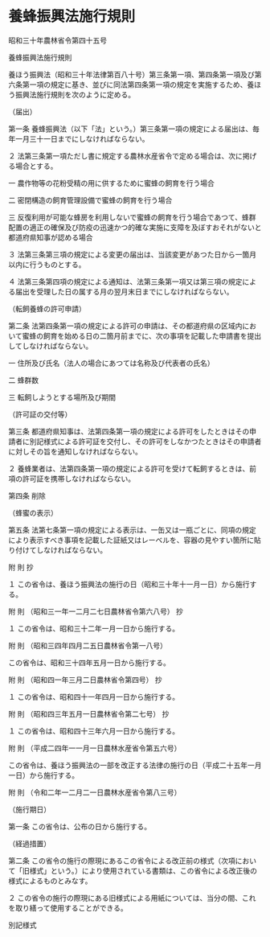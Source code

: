 # 養蜂振興法施行規則

昭和三十年農林省令第四十五号

養蜂振興法施行規則

養ほう振興法（昭和三十年法律第百八十号）第三条第一項、第四条第一項及び第六条第一項の規定に基き、並びに同法第四条第一項の規定を実施するため、養ほう振興法施行規則を次のように定める。

（届出）

第一条 養蜂振興法（以下「法」という。）第三条第一項の規定による届出は、毎年一月三十一日までにしなければならない。

２ 法第三条第一項ただし書に規定する農林水産省令で定める場合は、次に掲げる場合とする。

一 農作物等の花粉受精の用に供するために蜜蜂の飼育を行う場合

二 密閉構造の飼育管理設備で蜜蜂の飼育を行う場合

三 反復利用が可能な蜂房を利用しないで蜜蜂の飼育を行う場合であつて、蜂群配置の適正の確保及び防疫の迅速かつ的確な実施に支障を及ぼすおそれがないと都道府県知事が認める場合

３ 法第三条第三項の規定による変更の届出は、当該変更があつた日から一箇月以内に行うものとする。

４ 法第三条第四項の規定による通知は、法第三条第一項又は第三項の規定による届出を受理した日の属する月の翌月末日までにしなければならない。

（転飼養蜂の許可申請）

第二条 法第四条第一項の規定による許可の申請は、その都道府県の区域内において蜜蜂の飼育を始める日の二箇月前までに、次の事項を記載した申請書を提出してしなければならない。

一 住所及び氏名（法人の場合にあつては名称及び代表者の氏名）

二 蜂群数

三 転飼しようとする場所及び期間

（許可証の交付等）

第三条 都道府県知事は、法第四条第一項の規定による許可をしたときはその申請者に別記様式による許可証を交付し、その許可をしなかつたときはその申請者に対しその旨を通知しなければならない。

２ 養蜂業者は、法第四条第一項の規定による許可を受けて転飼するときは、前項の許可証を携帯しなければならない。

第四条 削除

（蜂蜜の表示）

第五条 法第七条第一項の規定による表示は、一缶又は一瓶ごとに、同項の規定により表示すべき事項を記載した証紙又はレーベルを、容器の見やすい箇所に貼り付けてしなければならない。

附 則 抄

１ この省令は、養ほう振興法の施行の日（昭和三十年十一月一日）から施行する。

附 則 （昭和三一年一二月二七日農林省令第六八号） 抄

１ この省令は、昭和三十二年一月一日から施行する。

附 則 （昭和三四年四月二五日農林省令第一八号）

この省令は、昭和三十四年五月一日から施行する。

附 則 （昭和四一年三月二日農林省令第四号） 抄

１ この省令は、昭和四十一年四月一日から施行する。

附 則 （昭和四三年五月一日農林省令第二七号） 抄

１ この省令は、昭和四十三年六月一日から施行する。

附 則 （平成二四年一一月一日農林水産省令第五六号）

この省令は、養ほう振興法の一部を改正する法律の施行の日（平成二十五年一月一日）から施行する。

附 則 （令和二年一二月二一日農林水産省令第八三号）

（施行期日）

第一条 この省令は、公布の日から施行する。

（経過措置）

第二条 この省令の施行の際現にあるこの省令による改正前の様式（次項において「旧様式」という。）により使用されている書類は、この省令による改正後の様式によるものとみなす。

２ この省令の施行の際現にある旧様式による用紙については、当分の間、これを取り繕って使用することができる。

別記様式

[](/./pict/S30F00601000045_2105311805_001.pdf)
